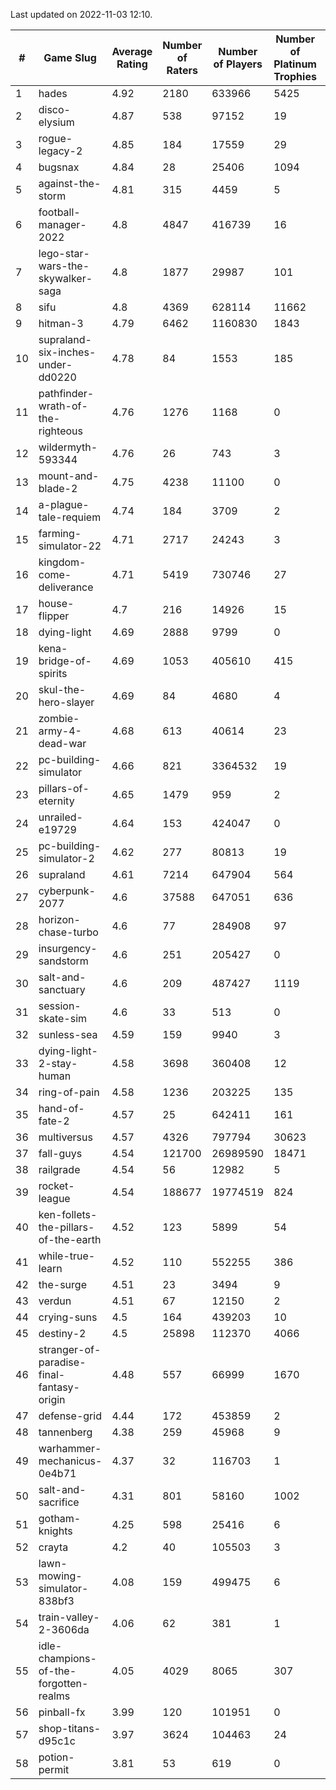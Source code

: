 Last updated on 2022-11-03 12:10.


|#|Game Slug|Average Rating|Number of Raters|Number of Players|Number of Platinum Trophies|Max Rarity (%)|
|---|---|---|---|---|---|---|
|1|hades|4.92|2180|633966|5425|89|
|2|disco-elysium|4.87|538|97152|19|28|
|3|rogue-legacy-2|4.85|184|17559|29|0.2|
|4|bugsnax|4.84|28|25406|1094|97|
|5|against-the-storm|4.81|315|4459|5|7|
|6|football-manager-2022|4.8|4847|416739|16|48|
|7|lego-star-wars-the-skywalker-saga|4.8|1877|29987|101|98|
|8|sifu|4.8|4369|628114|11662|96|
|9|hitman-3|4.79|6462|1160830|1843|48|
|10|supraland-six-inches-under-dd0220|4.78|84|1553|185|99|
|11|pathfinder-wrath-of-the-righteous|4.76|1276|1168|0|0.2|
|12|wildermyth-593344|4.76|26|743|3|90|
|13|mount-and-blade-2|4.75|4238|11100|0|24|
|14|a-plague-tale-requiem|4.74|184|3709|2|92|
|15|farming-simulator-22|4.71|2717|24243|3|81|
|16|kingdom-come-deliverance|4.71|5419|730746|27|30|
|17|house-flipper|4.7|216|14926|15|93|
|18|dying-light|4.69|2888|9799|0|96|
|19|kena-bridge-of-spirits|4.69|1053|405610|415|94|
|20|skul-the-hero-slayer|4.69|84|4680|4|96|
|21|zombie-army-4-dead-war|4.68|613|40614|23|66|
|22|pc-building-simulator|4.66|821|3364532|19|48|
|23|pillars-of-eternity|4.65|1479|959|2|79|
|24|unrailed-e19729|4.64|153|424047|0|0.8|
|25|pc-building-simulator-2|4.62|277|80813|19|75|
|26|supraland|4.61|7214|647904|564|99|
|27|cyberpunk-2077|4.6|37588|647051|636|61|
|28|horizon-chase-turbo|4.6|77|284908|97|83|
|29|insurgency-sandstorm|4.6|251|205427|0|7|
|30|salt-and-sanctuary|4.6|209|487427|1119|83|
|31|session-skate-sim|4.6|33|513|0|20|
|32|sunless-sea|4.59|159|9940|3|37|
|33|dying-light-2-stay-human|4.58|3698|360408|12|0.6|
|34|ring-of-pain|4.58|1236|203225|135|97|
|35|hand-of-fate-2|4.57|25|642411|161|72|
|36|multiversus|4.57|4326|797794|30623|79|
|37|fall-guys|4.54|121700|26989590|18471|3|
|38|railgrade|4.54|56|12982|5|98|
|39|rocket-league|4.54|188677|19774519|824|75|
|40|ken-follets-the-pillars-of-the-earth|4.52|123|5899|54|53|
|41|while-true-learn|4.52|110|552255|386|93|
|42|the-surge|4.51|23|3494|9|94|
|43|verdun|4.51|67|12150|2|70|
|44|crying-suns|4.5|164|439203|10|65|
|45|destiny-2|4.5|25898|112370|4066|96|
|46|stranger-of-paradise-final-fantasy-origin|4.48|557|66999|1670|98|
|47|defense-grid|4.44|172|453859|2|80|
|48|tannenberg|4.38|259|45968|9|83|
|49|warhammer-mechanicus-0e4b71|4.37|32|116703|1|21|
|50|salt-and-sacrifice|4.31|801|58160|1002|91|
|51|gotham-knights|4.25|598|25416|6|34|
|52|crayta|4.2|40|105503|3|23|
|53|lawn-mowing-simulator-838bf3|4.08|159|499475|6|89|
|54|train-valley-2-3606da|4.06|62|381|1|88|
|55|idle-champions-of-the-forgotten-realms|4.05|4029|8065|307|0.4|
|56|pinball-fx|3.99|120|101951|0|85|
|57|shop-titans-d95c1c|3.97|3624|104463|24|98|
|58|potion-permit|3.81|53|619|0|98|
